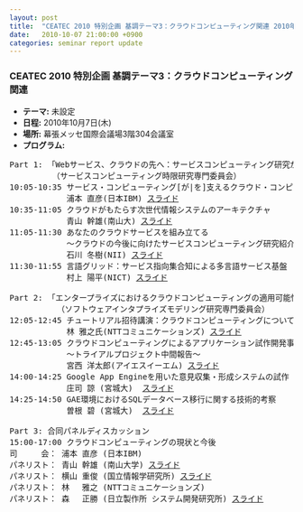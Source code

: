 ```yaml
---
layout: post
title:  "CEATEC 2010 特別企画 基調テーマ3：クラウドコンピューティング関連 2010年10月7日(木)"
date:   2010-10-07 21:00:00 +0900
categories: seminar report update
---
```


### CEATEC 2010 特別企画 基調テーマ3：クラウドコンピューティング関連
- __テーマ:__ 未設定
- __日程:__ 2010年10月7日(木)
- __場所:__ 幕張メッセ国際会議場3階304会議室
- __プログラム:__


<pre>
Part 1: 「Webサービス、クラウドの先へ：サービスコンピューティング研究が拓く世界」
         （サービスコンピューティング時限研究専門委員会） 
10:05-10:35 サービス・コンピューティング[が|を]支えるクラウド・コンピューティング
            浦本 直彦(日本IBM) <a href="/assets/file/20101007/uramoto_talk.pdf">スライド</a>
10:35-11:05 クラウドがもたらす次世代情報システムのアーキテクチャ
            青山 幹雄(南山大) <a href="/assets/file/20101007/aoyama_talk.pdf">スライド</a>
11:05-11:30 あなたのクラウドサービスを組み立てる
            ～クラウドの今後に向けたサービスコンピューティング研究紹介～
            石川 冬樹(NII) <a href="/assets/file/20101007/ishikawa_talk.pdf">スライド</a>
11:30-11:55 言語グリッド：サービス指向集合知による多言語サービス基盤
            村上 陽平(NICT) <a href="/assets/file/20101007/yohei_talk.pdf">スライド</a>

Part 2: 「エンタープライズにおけるクラウドコンピューティングの適用可能性 (チュートリアル） 」
          （ソフトウェアインタプライズモデリング研究専門委員会）
12:05-12:45 チュートリアル招待講演：クラウドコンピューティングについての国内外の最新状況と今後
            林 雅之氏(NTTコミュニケーションズ) <a href="/assets/file/20101007/hayashi_talk.pdf">スライド</a>
12:45-13:05 クラウドコンピューティングによるアプリケーション試作開発事例
            ～トライアルプロジェクト中間報告～
            宮西 洋太郎(アイエスイーエム) <a href="/assets/file/20101007/miyanishi_talk.pdf">スライド</a>
14:00-14:25 Google App Engineを用いた意見収集・形成システムの試作
            庄司 諒 (宮城大)  <a href="/assets/file/20101007/shoji_talk.pdf">スライド</a>
14:25-14:50 GAE環境におけるSQLデータベース移行に関する技術的考察
            曽根 碧 (宮城大)  <a href="/assets/file/20101007/sone_talk.pdf">スライド</a>

Part 3: 合同パネルディスカッション
15:00-17:00 クラウドコンピューティングの現状と今後
司　　　会： 浦本 直彦 (日本IBM)
パネリスト： 青山 幹雄 (南山大学) <a href="/assets/file/20101007/aoyama_panel.pdf">スライド</a>
パネリスト： 横山 重俊 (国立情報学研究所) <a href="/assets/file/20101007/yokoyama_panel.pdf">スライド</a>
パネリスト： 林 　雅之 (NTTコミュニケーションズ)
パネリスト： 森 　正勝 (日立製作所 システム開発研究所) <a href="/assets/file/20101007/mori_panel.pdf">スライド</a>

</pre>

